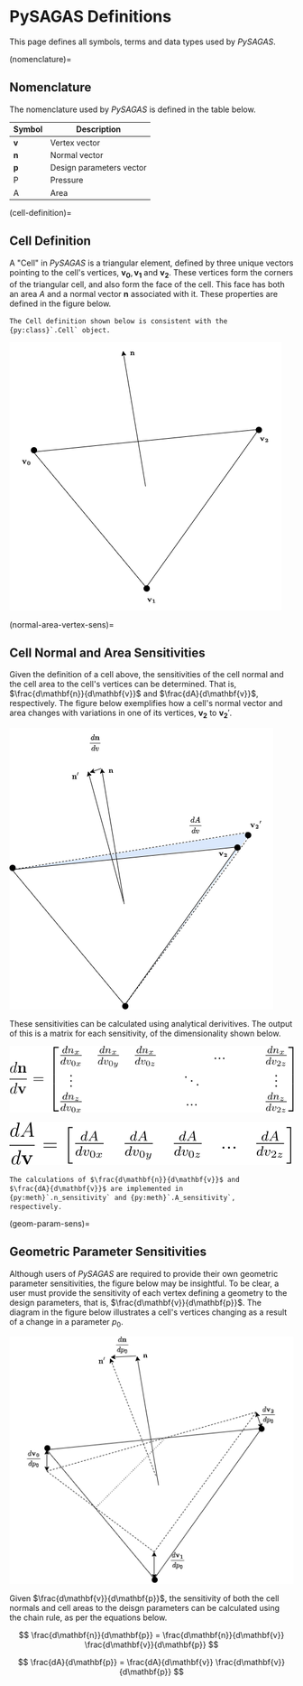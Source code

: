 # PySAGAS Definitions

This page defines all symbols, terms and data types used by *PySAGAS*.


(nomenclature)=
## Nomenclature
The nomenclature used by *PySAGAS* is defined in the table below.

| Symbol | Description |
| ------ | ----------- |
| **v** | Vertex vector |
| **n** | Normal vector |
| **p** | Design parameters vector |
| P | Pressure |
| A | Area |



(cell-definition)=
## Cell Definition
A "Cell" in *PySAGAS* is a triangular element, defined by three 
unique vectors pointing to the cell's vertices, 
$\mathbf{v_0}, \mathbf{v_1}$ and $\mathbf{v_2}$. These vertices
form the corners of the triangular cell, and also form the face 
of the cell. This face has both an area $A$ and a normal vector
$\mathbf{n}$ associated with it. These properties are defined in
the figure below.

```{seealso}
The Cell definition shown below is consistent with the
{py:class}`.Cell` object.
```

![Nominal Cell definition](../_static/nominal_tri.png)


(normal-area-vertex-sens)=
## Cell Normal and Area Sensitivities

<!-- TODO - update this section with links to code methods -->
<!-- should be called Cell normal and area sensitivities -->


Given the definition of a cell above, the sensitivities of the 
cell normal and the cell area to the cell's vertices can be
determined. That is, $\frac{d\mathbf{n}}{d\mathbf{v}}$ and 
$\frac{dA}{d\mathbf{v}}$, respectively. The figure below 
exemplifies how a cell's normal vector and area
changes with variations in one of its vertices, $\mathbf{v_2}$
to $\mathbf{v_2}'$.

![Vertex Sensitivity](../_static/d_dv.png)


These sensitivities can be calculated using analytical derivitives. 
The output of this is a matrix for each sensitivity, of the 
dimensionality shown below. 

![Normal-Vertex Sensitivity](../_static/eq_dndv.svg)

![Area-Vertex Sensitivity](../_static/eq_dAdv.svg)

```{seealso}
The calculations of $\frac{d\mathbf{n}}{d\mathbf{v}}$ and 
$\frac{dA}{d\mathbf{v}}$ are implemented in 
{py:meth}`.n_sensitivity` and {py:meth}`.A_sensitivity`,
respectively.
```


(geom-param-sens)=
## Geometric Parameter Sensitivities

Although users of *PySAGAS* are required to provide their own geometric
parameter sensitivities, the figure below may be insightful. To be clear,
a user must provide the sensitivity of each vertex defining a geometry
to the design parameters, that is, $\frac{d\mathbf{v}}{d\mathbf{p}}$. The 
diagram in the figure below illustrates a cell's vertices changing as a 
result of a change in a parameter $p_0$.

![Parameter Sensitivities](../_static/d_dP.png)

Given $\frac{d\mathbf{v}}{d\mathbf{p}}$, the sensitivity of both the cell
normals and cell areas to the deisgn parameters can be calculated using
the chain rule, as per the equations below.

$$
\frac{d\mathbf{n}}{d\mathbf{p}} = \frac{d\mathbf{n}}{d\mathbf{v}} \frac{d\mathbf{v}}{d\mathbf{p}}
$$


$$
\frac{dA}{d\mathbf{p}} = \frac{dA}{d\mathbf{v}} \frac{d\mathbf{v}}{d\mathbf{p}}
$$




